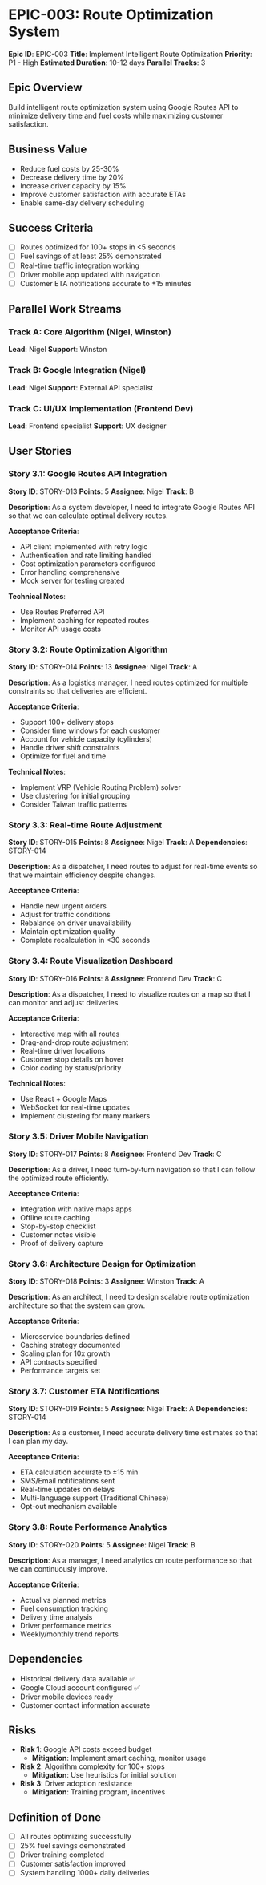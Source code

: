 # EPIC-003: Route Optimization System

**Epic ID**: EPIC-003
**Title**: Implement Intelligent Route Optimization
**Priority**: P1 - High
**Estimated Duration**: 10-12 days
**Parallel Tracks**: 3

## Epic Overview

Build intelligent route optimization system using Google Routes API to minimize delivery time and fuel costs while maximizing customer satisfaction.

## Business Value

- Reduce fuel costs by 25-30%
- Decrease delivery time by 20%
- Increase driver capacity by 15%
- Improve customer satisfaction with accurate ETAs
- Enable same-day delivery scheduling

## Success Criteria

- [ ] Routes optimized for 100+ stops in <5 seconds
- [ ] Fuel savings of at least 25% demonstrated
- [ ] Real-time traffic integration working
- [ ] Driver mobile app updated with navigation
- [ ] Customer ETA notifications accurate to ±15 minutes

## Parallel Work Streams

### Track A: Core Algorithm (Nigel, Winston)
**Lead**: Nigel
**Support**: Winston

### Track B: Google Integration (Nigel)
**Lead**: Nigel
**Support**: External API specialist

### Track C: UI/UX Implementation (Frontend Dev)
**Lead**: Frontend specialist
**Support**: UX designer

## User Stories

### Story 3.1: Google Routes API Integration
**Story ID**: STORY-013
**Points**: 5
**Assignee**: Nigel
**Track**: B

**Description**: As a system developer, I need to integrate Google Routes API so that we can calculate optimal delivery routes.

**Acceptance Criteria**:
- API client implemented with retry logic
- Authentication and rate limiting handled
- Cost optimization parameters configured
- Error handling comprehensive
- Mock server for testing created

**Technical Notes**:
- Use Routes Preferred API
- Implement caching for repeated routes
- Monitor API usage costs

### Story 3.2: Route Optimization Algorithm
**Story ID**: STORY-014
**Points**: 13
**Assignee**: Nigel
**Track**: A

**Description**: As a logistics manager, I need routes optimized for multiple constraints so that deliveries are efficient.

**Acceptance Criteria**:
- Support 100+ delivery stops
- Consider time windows for each customer
- Account for vehicle capacity (cylinders)
- Handle driver shift constraints
- Optimize for fuel and time

**Technical Notes**:
- Implement VRP (Vehicle Routing Problem) solver
- Use clustering for initial grouping
- Consider Taiwan traffic patterns

### Story 3.3: Real-time Route Adjustment
**Story ID**: STORY-015
**Points**: 8
**Assignee**: Nigel
**Track**: A
**Dependencies**: STORY-014

**Description**: As a dispatcher, I need routes to adjust for real-time events so that we maintain efficiency despite changes.

**Acceptance Criteria**:
- Handle new urgent orders
- Adjust for traffic conditions
- Rebalance on driver unavailability
- Maintain optimization quality
- Complete recalculation in <30 seconds

### Story 3.4: Route Visualization Dashboard
**Story ID**: STORY-016
**Points**: 8
**Assignee**: Frontend Dev
**Track**: C

**Description**: As a dispatcher, I need to visualize routes on a map so that I can monitor and adjust deliveries.

**Acceptance Criteria**:
- Interactive map with all routes
- Drag-and-drop route adjustment
- Real-time driver locations
- Customer stop details on hover
- Color coding by status/priority

**Technical Notes**:
- Use React + Google Maps
- WebSocket for real-time updates
- Implement clustering for many markers

### Story 3.5: Driver Mobile Navigation
**Story ID**: STORY-017
**Points**: 8
**Assignee**: Frontend Dev
**Track**: C

**Description**: As a driver, I need turn-by-turn navigation so that I can follow the optimized route efficiently.

**Acceptance Criteria**:
- Integration with native maps apps
- Offline route caching
- Stop-by-stop checklist
- Customer notes visible
- Proof of delivery capture

### Story 3.6: Architecture Design for Optimization
**Story ID**: STORY-018
**Points**: 3
**Assignee**: Winston
**Track**: A

**Description**: As an architect, I need to design scalable route optimization architecture so that the system can grow.

**Acceptance Criteria**:
- Microservice boundaries defined
- Caching strategy documented
- Scaling plan for 10x growth
- API contracts specified
- Performance targets set

### Story 3.7: Customer ETA Notifications
**Story ID**: STORY-019
**Points**: 5
**Assignee**: Nigel
**Track**: A
**Dependencies**: STORY-014

**Description**: As a customer, I need accurate delivery time estimates so that I can plan my day.

**Acceptance Criteria**:
- ETA calculation accurate to ±15 min
- SMS/Email notifications sent
- Real-time updates on delays
- Multi-language support (Traditional Chinese)
- Opt-out mechanism available

### Story 3.8: Route Performance Analytics
**Story ID**: STORY-020
**Points**: 5
**Assignee**: Nigel
**Track**: B

**Description**: As a manager, I need analytics on route performance so that we can continuously improve.

**Acceptance Criteria**:
- Actual vs planned metrics
- Fuel consumption tracking
- Delivery time analysis
- Driver performance metrics
- Weekly/monthly trend reports

## Dependencies

- Historical delivery data available ✅
- Google Cloud account configured ✅
- Driver mobile devices ready
- Customer contact information accurate

## Risks

- **Risk 1**: Google API costs exceed budget
  - **Mitigation**: Implement smart caching, monitor usage
- **Risk 2**: Algorithm complexity for 100+ stops
  - **Mitigation**: Use heuristics for initial solution
- **Risk 3**: Driver adoption resistance
  - **Mitigation**: Training program, incentives

## Definition of Done

- [ ] All routes optimizing successfully
- [ ] 25% fuel savings demonstrated
- [ ] Driver training completed
- [ ] Customer satisfaction improved
- [ ] System handling 1000+ daily deliveries